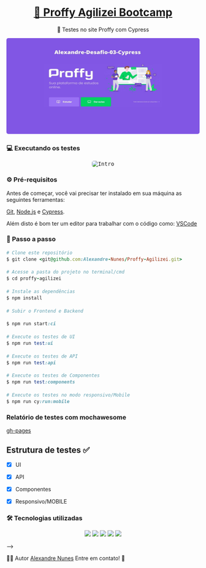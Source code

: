 
<h1 align="center">
    <a href="http://localhost:3000/">🔗 Proffy Agilizei Bootcamp</a>
</h1>
<p align="center">🚀 Testes no site Proffy com Cypress </p>

<p align="center">
  <kbd>
    <img width="800" style="border-radius: 5px" height="250" src="https://github.com/Alexandre-Nunes/Proffy-Agilizei/blob/main/gh-images/Capa-Alexandre.jpg" alt="Intro">
  </kbd>
</p>

### 💻 Executando os testes 

<p align="center">
  <kbd>
    <img width="1050" style="border-radius: 5px" height="550" src="https://github.com/Alexandre-Nunes/desafio-bootcamp/blob/master/gh-images/video-unscreen.gif" alt="Intro">
  </kbd>
</p>


### ⚙️ Pré-requisitos 
Antes de começar, você vai precisar ter instalado em sua máquina as seguintes ferramentas:

[Git](https://git-scm.com), 
[Node.js](https://nodejs.org/en/) e 
[Cypress](https://cypress.io/).

Além disto é bom ter um editor para trabalhar com o código como:
 [VSCode](https://code.visualstudio.com/) 


### 📖 Passo a passo 
```ruby
# Clone este repositório
$ git clone <git@github.com:Alexandre-Nunes/Proffy-Agilizei.git>

# Acesse a pasta do projeto no terminal/cmd
$ cd proffy-agilizei

# Instale as dependências
$ npm install

# Subir o Frontend e Backend

$ npm run start:ci

# Execute os testes de UI
$ npm run test:ui

# Execute os testes de API
$ npm run test:api

# Execute os testes de Componentes
$ npm run test:components

# Execute os testes no modo responsivo/Mobile
$ npm run cy:run:mobile

```

### Relatório de testes com mochawesome
[gh-pages](https://alexandre-nunes.github.io/desafio-bootcamp/)

 ## Estrutura de testes :white_check_mark:

- [x] UI
- [x] API
- [x] Componentes
- [x] Responsivo/MOBILE


### 🛠️ Tecnologias utilizadas
 <p align="center">
  <img src="https://img.shields.io/badge/javascript-000000?style=for-the-badge&logo=javascript"/>
  <img src="https://img.shields.io/badge/cypress-000000?style=for-the-badge&logo=cypress"/>
  <img src="https://img.shields.io/badge/mocha-000000?style=for-the-badge&logo=mocha"/>
  <img src="https://img.shields.io/badge/actions-000000?style=for-the-badge&logo=node.js"/>
  <img src="https://img.shields.io/badge/actions-000000?style=for-the-badge&logo=github-actions"/>
 </p> -->

👨‍💻 Autor [Alexandre Nunes](https://www.linkedin.com/in/alexandreanalistadetestesqa/) Entre em contato! 📱
